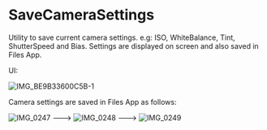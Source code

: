 # SaveCameraSettings

Utility to save current camera settings.
e.g: ISO, WhiteBalance, Tint, ShutterSpeed and Bias.
Settings are displayed on screen and also saved in Files App.

UI: 

![IMG_BE9B33600C5B-1](https://user-images.githubusercontent.com/64319078/147591888-51acf9cd-776a-4d90-afe0-eae03a5008a6.jpg)

Camera settings are saved in Files App as follows:

![IMG_0247](https://user-images.githubusercontent.com/64319078/147592259-736e0de6-fe55-40a3-8412-d0d000b566da.jpeg) ---> 
![IMG_0248](https://user-images.githubusercontent.com/64319078/147592280-5f1f25a4-4b0f-4859-8ee6-0acb1326b77f.jpeg) ---> ![IMG_0249](https://user-images.githubusercontent.com/64319078/147592297-650c5a56-04d5-4c32-b8ac-622b0983b04a.jpeg)
